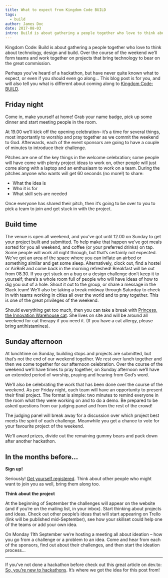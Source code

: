 ```yaml
---
title: What to expect from Kingdom Code BUILD
tags:
  - build
author: James Doc
date: 2017-08-03
intro: Build is about gathering a people together who love to think about technology; design and build. Over the course of the weekend we’ll form teams and work together on projects that bring technology to bear on the great commission…
---
```


Kingdom Code: Build is about gathering a people together who love to think about technology, design and build. Over the course of the weekend we’ll form teams and work together on projects that bring technology to bear on the great commission.

Perhaps you’ve heard of a hackathon, but have never quite known what to expect, or even if you should even go along… This blog post is for you, and will also tell you what is different about coming along to [Kingdom Code: BUILD](https://kingdomcode.org.uk/build).

## Friday night

Come in, make yourself at home! Grab your name badge, pick up some dinner and start meeting people in the room.

At 19.00 we’ll kick off the opening celebration– it’s a time for several things, most importantly to worship and pray together as we commit the weekend to God. Afterwards, each of the event sponsors are going to have a couple of minutes to introduce their challenge.

Pitches are one of the key things in the welcome celebration; some people will have come with plenty project ideas to work on, other people will just come along with a laptop and an enthusiasm to work on a team. During the pitches anyone who wants will get 60 seconds (no more!) to share:

- What the idea is
- Who it is for
- What skill sets are needed

Once everyone has shared their pitch, then it’s going to be over to you to pick a team to join and get stuck in with the project.

## Build time

The venue is open all weekend, and you’ve got until 12.00 on Sunday to get your project built and submitted. To help make that happen we’ve got meals sorted for you all weekend, and coffee (or your preferred drinks) on tap.
Some people will work all night through, but that’s certainly not expected. We’ve got an area of the space where you can inflate an airbed or something similar and get some sleep. Alternatively, clock out, find a hostel or AirBnB and come back in the morning refreshed! Breakfast will be out from 08.30.
If you get stuck on a bug or a design challenge don’t keep it to yourself; there’s a whole room full of people who will have ideas of how to dig you out of a hole. Shout it out to the group, or share a message in the Slack team!
We’ll also be taking a break midway through Saturday to check in with teams working in cities all over the world and to pray together. This is one of the great privileges of the weekend.

Should everything get too much, then you can take a break with [Princess, the Innovation Warehouse cat](https://twitter.com/IWStartupCat). She lives on site and will be around all weekend for cat therapy if you need it. (If you have a cat allergy, please bring antihistamines).

## Sunday afternoon

At lunchtime on Sunday, building stops and projects are submitted, but that’s not the end of our weekend together. We rest over lunch together and then we come together for our afternoon celebration. Over the course of the weekend we’ll have times to pray together, on Sunday afternoon we’ll have an extended period of worship, praying and hearing from God’s word.

We’ll also be celebrating the work that has been done over the course of the weekend. As per Friday night, each team will have an opportunity to present their final project. The format is simple: two minutes to remind everyone in the room what they were working on and to do a demo. Be prepared to be asked questions from our judging panel and from the rest of the crowd!

The judging panel will break away for a discussion over which project best meets the spirit of each challenge. Meanwhile you get a chance to vote for your favourite project of the weekend.

We’ll award prizes, divide out the remaining gummy bears and pack down after another hackathon.

## In the months before…

**Sign up!**

Seriously! [Get yourself registered](https://kingdomcode.org.uk/build). Think about other people who might want to join you as well, bring them along too.

**Think about the project**

At the beginning of September the challenges will appear on the website (and if you’re on the mailing list, in your inbox). Start thinking about projects and ideas. Check out other people’s ideas that will start appearing on Trello (link will be published mid-September), see how your skillset could help one of the teams or add your own idea.

On Monday 11th September we’re hosting a meeting all about ideation – how you go from a challenge or a problem to an idea. Come and hear from each of the sponsors, find out about their challenges, and then start the ideation process…

<hr />

If you’ve not done a hackathon before check out this great article on dev.to: [So, you’re new to hackathons](https://web.archive.org/web/20180612051033/https://dev.to/kimcodes/so-youre-new-to-hackathons). It’s where we got the idea for this post from!

